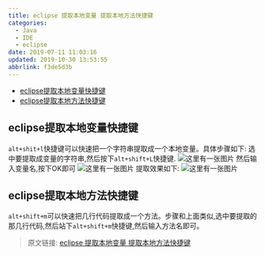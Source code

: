 ```yaml
---
title: eclipse 提取本地变量 提取本地方法快捷键
categories: 
  - Java
  - IDE
  - eclipse
date: 2019-07-11 11:03:16
updated: 2019-10-30 13:53:55
abbrlink: f3de5d3b
---
```

- [eclipse提取本地变量快捷键](/blog/html/f3de5d3b/#eclipse提取本地变量快捷键)
- [eclipse提取本地方法快捷键](/blog/html/f3de5d3b/#eclipse提取本地方法快捷键)

<!--more-->
<script src="https://cdn.bootcss.com/jquery/3.4.0/jquery.slim.min.js"></script>
<script>$(document).ready(function () {$(".post-body > ul:nth-child(1)").hide();});</script>

<!--end-->
## eclipse提取本地变量快捷键 ##
`alt+shit+l`快捷键可以快速把一个字符串提取成一个本地变量。具体步骤如下:
选中要提取成变量的字符串,然后按下`alt+shift+L`快捷键.
![这里有一张图片](https://image-1257720033.cos.ap-shanghai.myqcloud.com/blog/Java/IDESetting/eclipse/KuaiJieJian/1.png)
然后输入变量名,按下OK即可
![这里有一张图片](https://image-1257720033.cos.ap-shanghai.myqcloud.com/blog/Java/IDESetting/eclipse/KuaiJieJian/2.png)
提取效果如下:
![这里有一张图片](https://image-1257720033.cos.ap-shanghai.myqcloud.com/blog/Java/IDESetting/eclipse/KuaiJieJian/3.png)
## eclipse提取本地方法快捷键 ##
`alt+shift+m`可以快速把几行代码提取成一个方法。步骤和上面类似,选中要提取的那几行代码,然后站下`alt+shift+m`快捷键,然后输入方法名即可。

>原文链接: [eclipse 提取本地变量 提取本地方法快捷键](https://lanlan2017.github.io/blog/f3de5d3b/)
